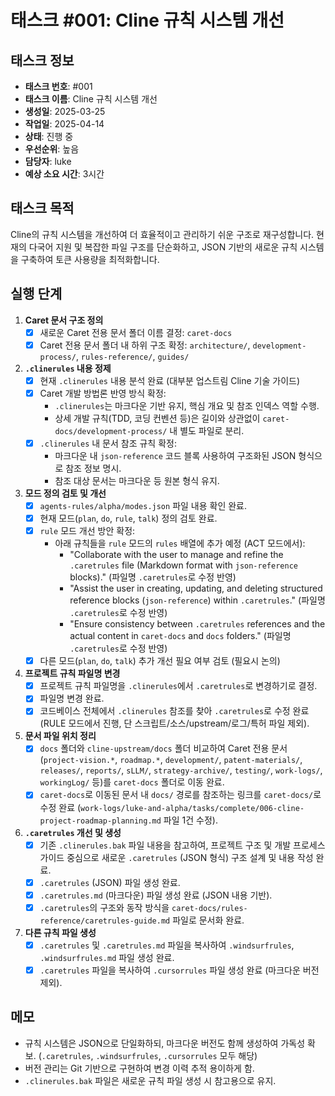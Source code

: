 # 태스크 #001: Cline 규칙 시스템 개선

## 태스크 정보
- **태스크 번호**: #001
- **태스크 이름**: Cline 규칙 시스템 개선
- **생성일**: 2025-03-25
- **작업일**: 2025-04-14
- **상태**: 진행 중
- **우선순위**: 높음
- **담당자**: luke
- **예상 소요 시간**: 3시간

## 태스크 목적
Cline의 규칙 시스템을 개선하여 더 효율적이고 관리하기 쉬운 구조로 재구성합니다. 현재의 다국어 지원 및 복잡한 파일 구조를 단순화하고, JSON 기반의 새로운 규칙 시스템을 구축하여 토큰 사용량을 최적화합니다.

## 실행 단계
1.  **Caret 문서 구조 정의**
    -   [x] 새로운 Caret 전용 문서 폴더 이름 결정: `caret-docs`
    -   [x] Caret 전용 문서 폴더 내 하위 구조 확정: `architecture/`, `development-process/`, `rules-reference/`, `guides/`
2.  **`.clinerules` 내용 정제**
    -   [x] 현재 `.clinerules` 내용 분석 완료 (대부분 업스트림 Cline 기술 가이드)
    -   [x] Caret 개발 방법론 반영 방식 확정:
        *   `.clinerules`는 마크다운 기반 유지, 핵심 개요 및 참조 인덱스 역할 수행.
        *   상세 개발 규칙(TDD, 코딩 컨벤션 등)은 길이와 상관없이 `caret-docs/development-process/` 내 별도 파일로 분리.
    -   [x] `.clinerules` 내 문서 참조 규칙 확정:
        *   마크다운 내 `json-reference` 코드 블록 사용하여 구조화된 JSON 형식으로 참조 정보 명시.
        *   참조 대상 문서는 마크다운 등 원본 형식 유지.
3.  **모드 정의 검토 및 개선**
    -   [x] `agents-rules/alpha/modes.json` 파일 내용 확인 완료.
    -   [x] 현재 모드(`plan`, `do`, `rule`, `talk`) 정의 검토 완료.
    -   [x] `rule` 모드 개선 방안 확정:
        *   아래 규칙들을 `rule` 모드의 `rules` 배열에 추가 예정 (ACT 모드에서):
            - "Collaborate with the user to manage and refine the `.caretrules` file (Markdown format with `json-reference` blocks)." (파일명 `.caretrules`로 수정 반영)
            - "Assist the user in creating, updating, and deleting structured reference blocks (`json-reference`) within `.caretrules`." (파일명 `.caretrules`로 수정 반영)
            - "Ensure consistency between `.caretrules` references and the actual content in `caret-docs` and `docs` folders." (파일명 `.caretrules`로 수정 반영)
    -   [x] 다른 모드(`plan`, `do`, `talk`) 추가 개선 필요 여부 검토 (필요시 논의)
4.  **프로젝트 규칙 파일명 변경**
    -   [x] 프로젝트 규칙 파일명을 `.clinerules`에서 `.caretrules`로 변경하기로 결정.
    -   [x] 파일명 변경 완료.
    -   [x] 코드베이스 전체에서 `.clinerules` 참조를 찾아 `.caretrules`로 수정 완료 (RULE 모드에서 진행, 단 스크립트/소스/upstream/로그/특허 파일 제외).
5.  **문서 파일 위치 정리**
    -   [x] `docs` 폴더와 `cline-upstream/docs` 폴더 비교하여 Caret 전용 문서(`project-vision.*`, `roadmap.*`, `development/`, `patent-materials/`, `releases/`, `reports/`, `sLLM/`, `strategy-archive/`, `testing/`, `work-logs/`, `workingLog/` 등)를 `caret-docs` 폴더로 이동 완료.
    -   [x] `caret-docs`로 이동된 문서 내 `docs/` 경로를 참조하는 링크를 `caret-docs/`로 수정 완료 (`work-logs/luke-and-alpha/tasks/complete/006-cline-project-roadmap-planning.md` 파일 1건 수정).
6.  **`.caretrules` 개선 및 생성**
    -   [x] 기존 `.clinerules.bak` 파일 내용을 참고하여, 프로젝트 구조 및 개발 프로세스 가이드 중심으로 새로운 `.caretrules` (JSON 형식) 구조 설계 및 내용 작성 완료.
    -   [x] `.caretrules` (JSON) 파일 생성 완료.
    -   [x] `.caretrules.md` (마크다운) 파일 생성 완료 (JSON 내용 기반).
    -   [x] `.caretrules`의 구조와 동작 방식을 `caret-docs/rules-reference/caretrules-guide.md` 파일로 문서화 완료.
7.  **다른 규칙 파일 생성**
    -   [x] `.caretrules` 및 `.caretrules.md` 파일을 복사하여 `.windsurfrules`, `.windsurfrules.md` 파일 생성 완료.
    -   [x] `.caretrules` 파일을 복사하여 `.cursorrules` 파일 생성 완료 (마크다운 버전 제외).

## 메모
- 규칙 시스템은 JSON으로 단일화하되, 마크다운 버전도 함께 생성하여 가독성 확보. (`.caretrules`, `.windsurfrules`, `.cursorrules` 모두 해당)
- 버전 관리는 Git 기반으로 구현하여 변경 이력 추적 용이하게 함.
- `.clinerules.bak` 파일은 새로운 규칙 파일 생성 시 참고용으로 유지.
